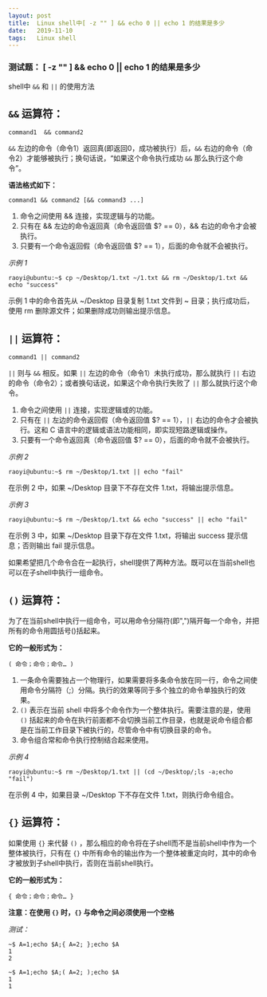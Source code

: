 ```yaml
---
layout: post
title:  Linux shell中[ -z "" ] && echo 0 || echo 1 的结果是多少
date:   2019-11-10
tags:   Linux shell
---
```


### 测试题： [ -z "" ] && echo 0 || echo 1 的结果是多少

shell中 `&&` 和 `||` 的使用方法

## `&&` 运算符：

```
command1  && command2
```

`&&` 左边的命令（命令1）返回真(即返回0，成功被执行）后，`&&` 右边的命令（命令2）才能够被执行；换句话说，“如果这个命令执行成功 `&&` 那么执行这个命令”。

**语法格式如下：**

```
command1 && command2 [&& command3 ...]
```

1. 命令之间使用 && 连接，实现逻辑与的功能。
2. 只有在 && 左边的命令返回真（命令返回值 $? == 0），&& 右边的命令才会被执行。
3. 只要有一个命令返回假（命令返回值 $? == 1），后面的命令就不会被执行。

*示例 1*

```
raoyi@ubuntu:~$ cp ~/Desktop/1.txt ~/1.txt && rm ~/Desktop/1.txt && echo "success"
```

示例 1 中的命令首先从 ~/Desktop 目录复制 1.txt 文件到 ~ 目录；执行成功后，使用 rm 删除源文件；如果删除成功则输出提示信息。

## `||` 运算符：

```
command1 || command2
```

`||` 则与 `&&` 相反。如果 `||` 左边的命令（命令1）未执行成功，那么就执行 `||` 右边的命令（命令2）；或者换句话说，如果这个命令执行失败了 `||` 那么就执行这个命令。

1. 命令之间使用 `||` 连接，实现逻辑或的功能。
2. 只有在 `||` 左边的命令返回假（命令返回值 $? == 1），`||` 右边的命令才会被执行。这和 C 语言中的逻辑或语法功能相同，即实现短路逻辑或操作。
3. 只要有一个命令返回真（命令返回值 $? == 0），后面的命令就不会被执行。

*示例 2*

```
raoyi@ubuntu:~$ rm ~/Desktop/1.txt || echo "fail"
```

在示例 2 中，如果 ~/Desktop 目录下不存在文件 1.txt，将输出提示信息。

*示例 3*

```
raoyi@ubuntu:~$ rm ~/Desktop/1.txt && echo "success" || echo "fail"
```

在示例 3 中，如果 ~/Desktop 目录下存在文件 1.txt，将输出 success 提示信息；否则输出 fail 提示信息。

如果希望把几个命令合在一起执行，shell提供了两种方法。既可以在当前shell也可以在子shell中执行一组命令。

## `()` 运算符：

为了在当前shell中执行一组命令，可以用命令分隔符(即",")隔开每一个命令，并把所有的命令用圆括号()括起来。

**它的一般形式为：**

```
( 命令；命令；命令… )
```

1. 一条命令需要独占一个物理行，如果需要将多条命令放在同一行，命令之间使用命令分隔符（;）分隔。执行的效果等同于多个独立的命令单独执行的效果。
2. `()` 表示在当前 shell 中将多个命令作为一个整体执行。需要注意的是，使用 `()` 括起来的命令在执行前面都不会切换当前工作目录，也就是说命令组合都是在当前工作目录下被执行的，尽管命令中有切换目录的命令。
3. 命令组合常和命令执行控制结合起来使用。

*示例 4*

```
raoyi@ubuntu:~$ rm ~/Desktop/1.txt || (cd ~/Desktop/;ls -a;echo "fail")
``` 

在示例 4 中，如果目录 ~/Desktop 下不存在文件 1.txt，则执行命令组合。

## `{}` 运算符：

如果使用 `{}` 来代替 `()` ，那么相应的命令将在子shell而不是当前shell中作为一个整体被执行，只有在 `{}` 中所有命令的输出作为一个整体被重定向时，其中的命令才被放到子shell中执行，否则在当前shell执行。

**它的一般形式为：**

```
{ 命令；命令；命令… } 
```

**注意：在使用 `{}` 时，`{}` 与命令之间必须使用一个空格**

*测试：*

```
~$ A=1;echo $A;{ A=2; };echo $A
1
2

~$ A=1;echo $A;( A=2; );echo $A
1
1
```
